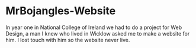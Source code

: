 # MrBojangles-Website
In year one in National College of Ireland we had to do a project for Web Design, a man I knew who lived in Wicklow asked me to make a website for him. I lost touch with him so the website never live.
